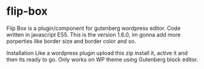 # flip-box
Flip Box is a plugin/component for gutenberg wordpress editor.
Code written in javascript ES5.
This is the version 1.6.0, im gonna add more porperties like border size and border color and so.

Installation
Like a wordpress plugin upload this zip install it, active it and then its ready to go.
Only works on WP theme using Gutenberg block editor.
